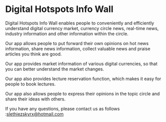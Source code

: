 # Digital Hotspots Info Wall

Digital Hotspots Info Wall  enables people to conveniently and efficiently understand digital currency market, currency circle news, real-time news, industry information and other information within the circle.

Our app allows people to put forward their own opinions on hot news information, share news information, collect valuable news and praise articles you think are good.

Our app provides market information of various digital currencies, so that you can better understand the market changes.

Our app also provides lecture reservation function, which makes it easy for people to book lectures.

Our app also allows people to express their opinions in the topic circle and share their ideas with others.

If you have any questions, please contact us as follows :slethiezskyrx@hotmail.com
